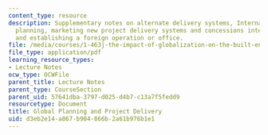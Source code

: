 ```yaml
---
content_type: resource
description: Supplementary notes on alternate delivery systems, International Concessions,
  planning, marketing new project delivery systems and concessions internationally,
  and establishing a foreign operation or office.
file: /media/courses/1-463j-the-impact-of-globalization-on-the-built-environment-fall-2009/d3eb2e14a867b904866b2a61b976b1e1_MIT1_463JF09_notes11.pdf
file_type: application/pdf
learning_resource_types:
- Lecture Notes
ocw_type: OCWFile
parent_title: Lecture Notes
parent_type: CourseSection
parent_uid: 57641dba-3797-d025-d4b7-c13a7f5fedd9
resourcetype: Document
title: Global Planning and Project Delivery
uid: d3eb2e14-a867-b904-866b-2a61b976b1e1
---
```

